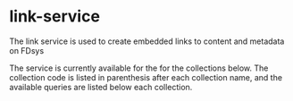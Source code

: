 # link-service
The link service is used to create embedded links to content and metadata on FDsys

The service is currently available for the for the collections below. The collection code is listed in parenthesis after each collection name, and the available queries are listed below each collection.

